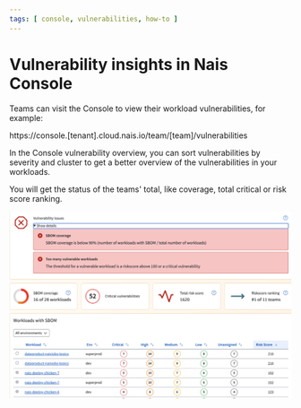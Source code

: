 ```yaml
---
tags: [ console, vulnerabilities, how-to ]
---
```


# Vulnerability insights in Nais Console 

Teams can visit the Console to view their workload vulnerabilities, for example:

https://console.[tenant].cloud.nais.io/team/[team]/vulnerabilities

In the Console vulnerability overview, you can sort vulnerabilities by severity and cluster to get a better overview of the vulnerabilities in your workloads.

You will get the status of the teams' total, like coverage, total critical or risk score ranking. 

![NAIS Console](../../../assets/salsa-team.png)



